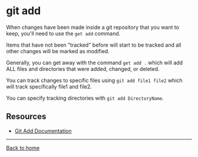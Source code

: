 # git add

When changes have been made inside a git repository that you want to keep, you'll need to use the `get add` command.

Items that have not been  "tracked" before will start to be tracked and all other changes will be marked as modified.

Generally, you can get away with the command `get add .` which will add ALL files and directories that were added, changed, or deleted.

You can track changes to specific files using `git add file1 file2` which will track specifically file1 and file2.

You can specify tracking directories with `git add DirectoryName`. 

## Resources

- [Git Add Documentation](https://git-scm.com/docs/git-add)

---

[Back to home](../README.md)